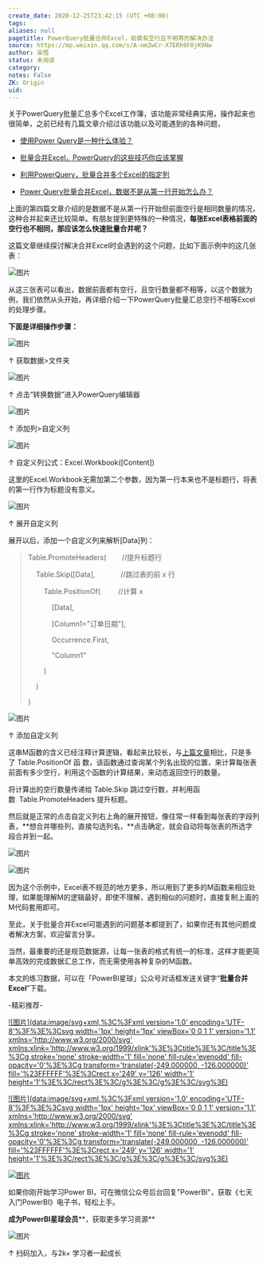 ```yaml
---
create_date: 2020-12-25T23:42:15 (UTC +08:00)
tags: 
aliases: null
pagetitle: PowerQuery批量合并Excel，前面有空行且不相等的解决办法
source: https://mp.weixin.qq.com/s/A-nm2wCr-X7ERh9F0jK9Nw
author: 采悟
status: 未阅读
category: 
notes: False
ZK: Origin
uid: 
---
```


关于PowerQuery批量汇总多个Excel工作簿，该功能非常经典实用，操作起来也很简单，之前已经有几篇文章介绍过该功能以及可能遇到的各种问题，

-   [使用Power Query是一种什么体验？](http://mp.weixin.qq.com/s?__biz=MzA4MzQwMjY4MA==&mid=2484067120&idx=1&sn=4188548c00910c7e9fd1cb5c2d5f8880&chksm=8e0c71e7b97bf8f135ea0bc07fff83152b9cf0ecc24b504eff1f999d92b65b58d0a4939c2c84&scene=21#wechat_redirect)  
    
-   [批量合并Excel，PowerQuery的这些技巧你应该掌握](http://mp.weixin.qq.com/s?__biz=MzA4MzQwMjY4MA==&mid=2484070803&idx=1&sn=826d571e4133872ff3bedb4ad4d524f9&chksm=8e0c4344b97bca5281787e9a0cf1a3f2571227316537b1ba7069c5bf5f600d4a4249cfc18932&scene=21#wechat_redirect)  
    
-   [利用PowerQuery，批量合并多个Excel的指定列](http://mp.weixin.qq.com/s?__biz=MzA4MzQwMjY4MA==&mid=2484073950&idx=1&sn=022f2b8806518ff03648eeea76950223&chksm=8e0c5f09b97bd61f3dc5a7509181aa42fd3545d009b9b8715b0ef387d4f50dffe0833dfa8ce4&scene=21#wechat_redirect)
    
-   [Power Query批量合并Excel，数据不是从第一行开始怎么办？](http://mp.weixin.qq.com/s?__biz=MzA4MzQwMjY4MA==&mid=2484073974&idx=1&sn=f1c63db1ed01cbabd2a3293d663205a4&chksm=8e0c5f21b97bd637760e8cd51c9888c667e3b586da5bad7581c1749c73802656b60cf16456c6&scene=21#wechat_redirect)
    

上面的第四篇文章介绍的是数据不是从第一行开始但前面空行是相同数量的情况，这种合并起来还比较简单。有朋友提到更特殊的一种情况，**每张Excel表格前面的空行也不相同，那应该怎么快速批量合并呢？**

这篇文章继续探讨解决合并Excel时会遇到的这个问题，比如下面示例中的这几张表：

![图片](https://mmbiz.qpic.cn/mmbiz_jpg/aHEbZtANQJMLibGgibtR9kyoKJ6raiapTMSu6QDmULicj0IZBzMc1fMib2CIm529ZaZ7iclf0mGqZgpcthGjCtkjO6RQ/640?wx_fmt=jpeg&wxfrom=5&wx_lazy=1&wx_co=1)

从这三张表可以看出，数据前面都有空行，且空行数量都不相等，以这个数据为例，我们依然从头开始，再详细介绍一下PowerQuery批量汇总空行不相等Excel的处理步骤。

**下面是详细操作步骤：**  

![图片](https://mmbiz.qpic.cn/mmbiz_png/aHEbZtANQJP8VjcxLFjQCpHWQPLjmlhlxWUdicuMbtQgMBkpzNskSumpttWAhicSpwLibt4jj69RbpXwF8BbvAVaA/640?wx_fmt=png&wxfrom=5&wx_lazy=1&wx_co=1)

↑ 获取数据>文件夹

![图片](https://mmbiz.qpic.cn/mmbiz_png/aHEbZtANQJP8VjcxLFjQCpHWQPLjmlhliaAicfc2vz06dbzaBZZZ3S5sOic14zKonJlFtxRhj450jHaLGcr0ZBw7g/640?wx_fmt=png&wxfrom=5&wx_lazy=1&wx_co=1)

↑ 点击“转换数据”进入PowerQuery编辑器

![图片](https://mmbiz.qpic.cn/mmbiz_png/aHEbZtANQJOXHfCicV6btz7AxiaYMicNkEVn7uNKBAmw6GzKfhxo8uibJVaWtgerEic8ZUAZqbsYVEZm7iamjJtNZ5fQ/640?wx_fmt=png&wxfrom=5&wx_lazy=1&wx_co=1)

↑ 添加列>自定义列

![图片](https://mmbiz.qpic.cn/mmbiz_png/aHEbZtANQJOXHfCicV6btz7AxiaYMicNkEVoOQqnefnkBRc2snHV9nx7DPV47GsdhGnVxlma2unJNibfBW00EfUbicQ/640?wx_fmt=png&wxfrom=5&wx_lazy=1&wx_co=1)

↑ 自定义列公式：Excel.Workbook(\[Content\])

这里的Excel.Workbook无需加第二个参数，因为第一行本来也不是标题行，将表的第一行作为标题没有意义。

![图片](https://mmbiz.qpic.cn/mmbiz_png/aHEbZtANQJOXHfCicV6btz7AxiaYMicNkEVxLhosEicHUiclGM6PJXEDiazmeRQyreYMIRAqf6F1E3lt0oNon4BRNIXQ/640?wx_fmt=png&wxfrom=5&wx_lazy=1&wx_co=1)

↑ 展开自定义列

展开以后，添加一个自定义列来解析\[Data\]列：  

> Table.PromoteHeaders(        //提升标题行
> 
>     Table.Skip(\[Data\],             //跳过表的前 x 行
> 
>         Table.PositionOf(         //计算 x
> 
>             \[Data\],
> 
>             \[Column1="订单日期"\],
> 
>             Occurrence.First,
> 
>             "Column1"
> 
>         )
> 
>     )
> 
> )

![图片](https://mmbiz.qpic.cn/mmbiz_png/aHEbZtANQJPXTMExt0Wa1znNPd2qkFM2gPGoB37ISwRyYMd78Ocf8BynibhAlgSysEAtAoV2DLyyibEv1oXib2wWg/640?wx_fmt=png&wxfrom=5&wx_lazy=1&wx_co=1)

↑ 添加自定义列  

这串M函数的含义已经注释计算逻辑，看起来比较长，与[上篇文章](http://mp.weixin.qq.com/s?__biz=MzA4MzQwMjY4MA==&mid=2484073974&idx=1&sn=f1c63db1ed01cbabd2a3293d663205a4&chksm=8e0c5f21b97bd637760e8cd51c9888c667e3b586da5bad7581c1749c73802656b60cf16456c6&scene=21#wechat_redirect)相比，只是多了 Table.PositionOf 函 数，该函数通过查询某个列名出现的位置，来计算每张表前面有多少空行，利用这个函数的计算结果，来动态返回空行的数量。

将计算出的空行数量传递给 Table.Skip 跳过空行数，并利用函数  Table.PromoteHeaders 提升标题。

然后就是正常的点击自定义列右上角的展开按钮，像往常一样看到每张表的字段列表，**想合并哪些列，直接勾选列名，**点击确定，就会自动将每张表的所选字段合并到一起。

![图片](https://mmbiz.qpic.cn/mmbiz_png/aHEbZtANQJOXHfCicV6btz7AxiaYMicNkEVes7N2tNh21DMYZE6FbAfG1esbicNoBwhgKpH6qC07iaOvjbpnK561HIQ/640?wx_fmt=png&wxfrom=5&wx_lazy=1&wx_co=1)

![图片](https://mmbiz.qpic.cn/mmbiz_png/aHEbZtANQJOXHfCicV6btz7AxiaYMicNkEVg8iapx3mYR6RvLamoDbyy53vg9mmm8kc4D7aoEEOWLWianBU468whdug/640?wx_fmt=png&wxfrom=5&wx_lazy=1&wx_co=1)

因为这个示例中，Excel表不规范的地方更多，所以用到了更多的M函数来相应处理，如果能理解M的逻辑最好，即使不理解，遇到相似的问题时，直接复制上面的M代码套用即可。

至此，关于批量合并Excel可能遇到的问题基本都提到了，如果你还有其他问题或者解决方案，欢迎留言分享。

当然，最重要的还是规范数据源，让每一张表的格式有统一的标准，这样才能更简单高效的完成数据汇总工作，而无需使用各种复杂的M函数。

本文的练习数据，可以在「PowerBI星球」公众号对话框发送关键字“**批量合并Excel**”下载。

\-精彩推荐-

[![图片](data:image/svg+xml,%3C%3Fxml version='1.0' encoding='UTF-8'%3F%3E%3Csvg width='1px' height='1px' viewBox='0 0 1 1' version='1.1' xmlns='http://www.w3.org/2000/svg' xmlns:xlink='http://www.w3.org/1999/xlink'%3E%3Ctitle%3E%3C/title%3E%3Cg stroke='none' stroke-width='1' fill='none' fill-rule='evenodd' fill-opacity='0'%3E%3Cg transform='translate(-249.000000, -126.000000)' fill='%23FFFFFF'%3E%3Crect x='249' y='126' width='1' height='1'%3E%3C/rect%3E%3C/g%3E%3C/g%3E%3C/svg%3E)](http://mp.weixin.qq.com/s?__biz=MzA4MzQwMjY4MA==&mid=2484072121&idx=1&sn=4b6b96811e263c4079f606cfab14976f&chksm=8e0c446eb97bcd7876ffa2d5bb5feae5c175353d1e957b72ae3732ad67c89a6f9f42c61af833&scene=21#wechat_redirect)

[![图片](data:image/svg+xml,%3C%3Fxml version='1.0' encoding='UTF-8'%3F%3E%3Csvg width='1px' height='1px' viewBox='0 0 1 1' version='1.1' xmlns='http://www.w3.org/2000/svg' xmlns:xlink='http://www.w3.org/1999/xlink'%3E%3Ctitle%3E%3C/title%3E%3Cg stroke='none' stroke-width='1' fill='none' fill-rule='evenodd' fill-opacity='0'%3E%3Cg transform='translate(-249.000000, -126.000000)' fill='%23FFFFFF'%3E%3Crect x='249' y='126' width='1' height='1'%3E%3C/rect%3E%3C/g%3E%3C/g%3E%3C/svg%3E)](http://mp.weixin.qq.com/s?__biz=MzA4MzQwMjY4MA==&mid=2484071399&idx=1&sn=44b4ba20c1cbe657f77b6c8d144b2b30&chksm=8e0c4130b97bc826d87746723f940404ce82ac9ebb38572bbfb1a89d7a48aaa750dffd92a28d&scene=21#wechat_redirect)

[![图片](https://mmbiz.qpic.cn/mmbiz_jpg/aHEbZtANQJNCQ4pzSiaQOMPia6kNbbF0gtHORfNDsk1ibQ1luXtyibbDsnnwJXvdSpKwfPlcJCZSlvWYOK6p6VGeqw/640?wx_fmt=jpeg&wxfrom=5&wx_lazy=1&wx_co=1)](http://mp.weixin.qq.com/s?__biz=MzA4MzQwMjY4MA==&mid=2484070526&idx=1&sn=fd4131317654df2ee7619cfc58e2987c&chksm=8e0c42a9b97bcbbff556f8cb013259a7981c0847d4ea656d63af3a438af3aa33a38974d7145a&scene=21#wechat_redirect)

如果你刚开始学习Power BI，可在微信公众号后台回复"PowerBI"，获取《七天入门PowerBI》电子书，轻松上手。

**成为PowerBI星球会员****，获取更多学习资源**

![图片](https://mmbiz.qpic.cn/mmbiz_jpg/aHEbZtANQJNCQ4pzSiaQOMPia6kNbbF0gtVXYmWpicF9SVicdBBQYdaKG4icSfUTkS9dFIBW3NsL5ZrNpYH6icjgJaUA/640?wx_fmt=jpeg&wxfrom=5&wx_lazy=1&wx_co=1)

↑ 扫码加入，与2k+ 学习者一起成长
